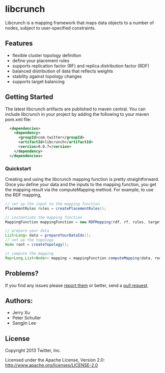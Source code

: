 # libcrunch
Libcrunch is a mapping framework that maps data objects to a number of nodes, subject to user-specified constraints.

## Features
* flexible cluster topology definition
* define your placement rules
* supports replication factor (RF) and replica distribution factor (RDF)
* balanced distribution of data that reflects weights
* stability against topology changes
* supports target balancing

## Getting Started
The latest libcrunch artifacts are published to maven central. You can include libcrunch in your project by adding the following to your maven pom.xml file:

```xml
  <dependencies>
    <dependency>
      <groupId>com.twitter</groupId>
      <artifactId>libcrunch</artifactId>
      <version>0.0.7</version>
    </dependency>
  </dependencies>
```

### Quickstart
Creating and using the libcrunch mapping function is pretty straightforward. Once you define your data and the inputs to the mapping function, you get the mapping result via the computeMapping method. For example, to use the RDF mapping,

```java
// set up the input to the mapping function
PlacementRules rules = createPlacementRules();

// instantiate the mapping function
MappingFunction mappingFunction = new RDFMapping(rdf, rf, rules, targetBalance);

// prepare your data
List<Long> data = prepareYourDataIds();
// set up the topology
Node root = createTopology();

// compute the mapping
Map<Long,List<Node>> mapping = mappingFunction.computeMapping(data, root);
```

## Problems?

If you find any issues please [report them](https://github.com/twitter/libcrunch/issues) or better,
send a [pull request](https://github.com/twitter/libcrunch/pulls).

## Authors:
* Jerry Xu
* Peter Schuller
* Sangjin Lee

## License
Copyright 2013 Twitter, Inc.

Licensed under the Apache License, Version 2.0: http://www.apache.org/licenses/LICENSE-2.0
